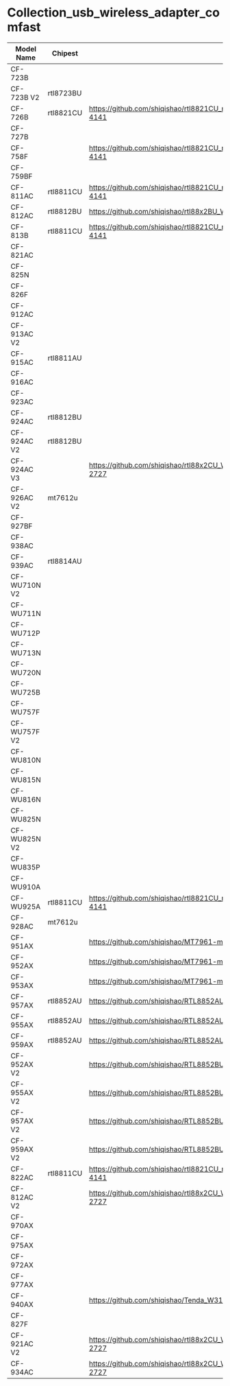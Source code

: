 # Collection_usb_wireless_adapter_comfast

| Model Name | Chipest | Driver |
| -----------| --------| -------|
|  CF-723B   |          |        |
|  CF-723B V2  |   rtl8723BU       |        |
|CF-726B|  rtl8821CU  |   https://github.com/shiqishao/rtl8821CU_rtl8731AU_WiFi_linux_v5.8.1.4_36409.20200313_COEX20191014-4141     |
|CF-727B|         |        |
|CF-758F|         |   https://github.com/shiqishao/rtl8821CU_rtl8731AU_WiFi_linux_v5.8.1.4_36409.20200313_COEX20191014-4141     |
|CF-759BF|         |        |
|CF-811AC|  rtl8811CU       |   https://github.com/shiqishao/rtl8821CU_rtl8731AU_WiFi_linux_v5.8.1.4_36409.20200313_COEX20191014-4141     |
|CF-812AC|   rtl8812BU        |   https://github.com/shiqishao/rtl88x2BU_WiFi_linux_v5.8.7.4_37264.20200922_COEX20191120-7777     |
|CF-813B|   rtl8811CU      |   https://github.com/shiqishao/rtl8821CU_rtl8731AU_WiFi_linux_v5.8.1.4_36409.20200313_COEX20191014-4141     |
|CF-821AC|       |        |
|CF-825N|         |        |
|CF-826F|         |        |
|CF-912AC|         |        |
|CF-913AC V2|         |        |
|CF-915AC|  rtl8811AU       |        |
|CF-916AC|         |        |
|CF-923AC|         |        |
|CF-924AC|    rtl8812BU     |        |
|CF-924AC V2|    rtl8812BU     |        |
|CF-924AC V3|         |    https://github.com/shiqishao/rtl88x2CU_WiFi_linux_v5.14.0.3-2-gba458274c.20220418_COEX20211210-2727    |
|CF-926AC V2|  mt7612u       |        |
|CF-927BF|         |        |
|CF-938AC|         |        |
|CF-939AC|   rtl8814AU      |        |
|CF-WU710N V2|         |        |
|CF-WU711N|         |        |
|CF-WU712P|         |        |
|CF-WU713N|         |        |
|CF-WU720N|         |        |
|CF-WU725B|         |        |
|CF-WU757F|         |        |
|CF-WU757F V2|         |        |
|CF-WU810N|         |        |
|CF-WU815N|         |        |
|CF-WU816N|         |        |
|CF-WU825N|         |        |
|CF-WU825N V2|         |        |
|CF-WU835P|         |        |
|CF-WU910A|         |        |
|CF-WU925A|  rtl8811CU       |   https://github.com/shiqishao/rtl8821CU_rtl8731AU_WiFi_linux_v5.8.1.4_36409.20200313_COEX20191014-4141     |
|CF-928AC|  mt7612u       |        |
|CF-951AX|        |   https://github.com/shiqishao/MT7961-mt7921-_MP1.2.1_Release-20211109093202-GOODD    |
|CF-952AX|        |   https://github.com/shiqishao/MT7961-mt7921-_MP1.2.1_Release-20211109093202-GOODD    |
|CF-953AX|        |   https://github.com/shiqishao/MT7961-mt7921-_MP1.2.1_Release-20211109093202-GOODD    |
|CF-957AX|  rtl8852AU       |   https://github.com/shiqishao/RTL8852AU_WiFi_linux_v1.15.0.1-0-g487ee886.20210714     |
|CF-955AX|  rtl8852AU       |   https://github.com/shiqishao/RTL8852AU_WiFi_linux_v1.15.0.1-0-g487ee886.20210714     |
|CF-959AX|  rtl8852AU       |   https://github.com/shiqishao/RTL8852AU_WiFi_linux_v1.15.0.1-0-g487ee886.20210714     |
|CF-952AX V2|            |     https://github.com/shiqishao/RTL8852BU_RTL8832BU_WiFi_linux_v1.15.11-36-g66c244572.20220912     |
|CF-955AX V2|         |    https://github.com/shiqishao/RTL8852BU_RTL8832BU_WiFi_linux_v1.15.11-36-g66c244572.20220912    |
|CF-957AX V2|         |    https://github.com/shiqishao/RTL8852BU_RTL8832BU_WiFi_linux_v1.15.11-36-g66c244572.20220912    |
|CF-959AX V2|         |    https://github.com/shiqishao/RTL8852BU_RTL8832BU_WiFi_linux_v1.15.11-36-g66c244572.20220912    |
|CF-822AC|  rtl8811CU       |   https://github.com/shiqishao/rtl8821CU_rtl8731AU_WiFi_linux_v5.8.1.4_36409.20200313_COEX20191014-4141     |
|CF-812AC V2|        |   https://github.com/shiqishao/rtl88x2CU_WiFi_linux_v5.14.0.3-2-gba458274c.20220418_COEX20211210-2727    |
|CF-970AX|            |          |
|CF-975AX|            |          |
|CF-972AX|            |          |
|CF-977AX|            |          |
|CF-940AX|            |    https://github.com/shiqishao/Tenda_W311MIv6_driver      |
|CF-827F|            |          |
|CF-921AC V2|            |   https://github.com/shiqishao/rtl88x2CU_WiFi_linux_v5.14.0.3-2-gba458274c.20220418_COEX20211210-2727       |
|CF-934AC|            |    https://github.com/shiqishao/rtl88x2CU_WiFi_linux_v5.14.0.3-2-gba458274c.20220418_COEX20211210-2727      |
